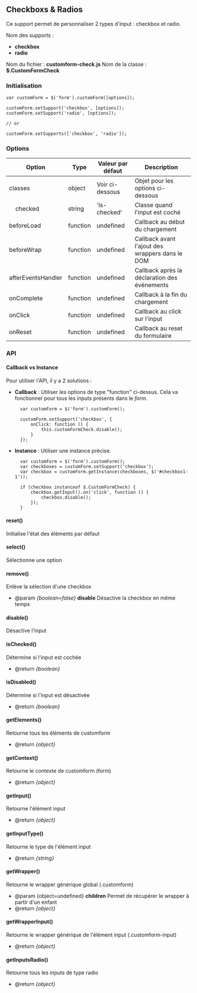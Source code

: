 ## Checkboxs & Radios

Ce support permet de personnaliser 2 types d'input : checkbox et radio.

Nom des supports :

* **checkbox**
* **radio**

Nom du fichier : **customform-check.js**
Nom de la classe : **$.CustomFormCheck**


### Initialisation

    var customForm = $('form').customForm([options]);
    
    customForm.setSupport('checkbox', [options]);
    customForm.setSupport('radio', [options]);
    
    // or
    
    customForm.setSupports(['checkbox', 'radio']);


### Options

| Option                          | Type     | Valeur par défaut | Description                                     |
|---------------------------------|----------|-------------------|-------------------------------------------------|
| classes                         | object   | Voir ci-dessous   | Objet pour les options ci-dessous               |
| &nbsp;&nbsp;&nbsp;&nbsp;checked | string   | 'is-checked'      | Classe quand l'input est coché                  |
| beforeLoad                      | function | undefined         | Callback au début du chargement                 |
| beforeWrap                      | function | undefined         | Callback avant l'ajout des wrappers dans le DOM |
| afterEventsHandler              | function | undefined         | Callback après la déclaration des événements    |
| onComplete                      | function | undefined         | Callback à la fin du chargement                 |
| onClick                         | function | undefined         | Callback au click sur l'input                   |
| onReset                         | function | undefined         | Callback au reset du formulaire                 |


### API

#### Callback vs Instance

Pour utiliser l'API, il y a 2 solutions :

* **Callback** : Utiliser les options de type "function" ci-dessus. Cela va fonctionner pour tous les inputs présents dans le *form*.

        var customForm = $('form').customForm();
        
        customForm.setSupport('checkbox', {
            onClick: function () {
                this.customFormCheck.disable();
            }
        });
    
* **Instance** : Utiliser une instance précise.

        var customForm = $('form').customForm();
        var checkboxes = customForm.setSupport('checkbox');
        var checkbox = customForm.getInstance(checkboxes, $('#checkbox1-1'));
        
        if (checkbox instanceof $.CustomFormCheck) {
            checkbox.getInput().on('click', function () {
                checkbox.disable();
            });
        }

#### reset()

Initialise l'état des éléments par défaut

#### select()

Sélectionne une option

#### remove()

Enlève la sélection d'une checkbox

* @param *{boolean=false}* **disable** Désactive la checkbox en même temps

#### disable()

Désactive l'input

#### isChecked()

Détermine si l'input est cochée

* @return *{boolean}*

#### isDisabled()

Détermine si l'input est désactivée

* @return *{boolean}*

#### getElements()

Retourne tous les éléments de customform

* @return *{object}*

#### getContext()

Retourne le contexte de customform (form)

* @return *{object}*

#### getInput()

Retourne l'élément input

* @return *{object}*

#### getInputType()

Retourne le type de l'élément input

* @return *{string}*

#### getWrapper()

Retourne le wrapper générique global (.customform)

* @param {object=undefined} **children** Permet de récupérer le wrapper à partir d'un enfant
* @return *{object}*

#### getWrapperInput()

Retourne le wrapper générique de l'élément input (.customform-input)

* @return *{object}*

#### getInputsRadio()

Retourne tous les inputs de type radio

* @return *{object}*
